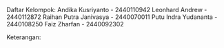 Daftar Kelompok:
Andika Kusriyanto - 2440110942
Leonhard Andrew - 2440112872
Raihan Putra Janivasya - 2440070011
Putu Indra Yudananta - 2440108250
Faiz Zharfan - 2440092302

Keterangan:
